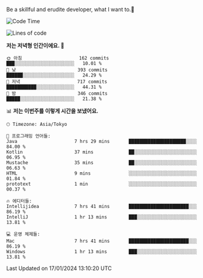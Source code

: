 Be a skillful and erudite developer, what I want to.👶

<!--START_SECTION:waka-->
![Code Time](http://img.shields.io/badge/Code%20Time-418%20hrs%2025%20mins-blue)

![Lines of code](https://img.shields.io/badge/%EC%A0%80%EB%8A%94%20%EC%97%AC%ED%83%9C%EA%B9%8C%EC%A7%80%20-756.0%20thousand%20%EC%A4%84%EC%9D%98%20%EC%BD%94%EB%93%9C%EB%A5%BC%20%EC%9E%91%EC%84%B1%ED%96%88%EC%96%B4%EC%9A%94.-blue)

**저는 저녁형 인간이에요. 🦉** 

```text
🌞 아침                     162 commits         ███░░░░░░░░░░░░░░░░░░░░░░   10.01 % 
🌆 낮　                     393 commits         ██████░░░░░░░░░░░░░░░░░░░   24.29 % 
🌃 저녁                     717 commits         ███████████░░░░░░░░░░░░░░   44.31 % 
🌙 밤　                     346 commits         █████░░░░░░░░░░░░░░░░░░░░   21.38 % 
```


📊 **저는 이번주를 이렇게 시간을 보냈어요.** 

```text
🕑︎ Timezone: Asia/Tokyo

💬 프로그래밍 언어들: 
Java                     7 hrs 29 mins       █████████████████████░░░░   84.00 % 
Kotlin                   37 mins             ██░░░░░░░░░░░░░░░░░░░░░░░   06.95 % 
Mustache                 35 mins             ██░░░░░░░░░░░░░░░░░░░░░░░   06.63 % 
HTML                     9 mins              ░░░░░░░░░░░░░░░░░░░░░░░░░   01.84 % 
prototext                1 min               ░░░░░░░░░░░░░░░░░░░░░░░░░   00.37 % 

🔥 에디터들: 
Intellijidea             7 hrs 41 mins       ██████████████████████░░░   86.19 % 
IntelliJ                 1 hr 13 mins        ███░░░░░░░░░░░░░░░░░░░░░░   13.81 % 

💻 운영 체제들: 
Mac                      7 hrs 41 mins       ██████████████████████░░░   86.19 % 
Windows                  1 hr 13 mins        ███░░░░░░░░░░░░░░░░░░░░░░   13.81 % 
```


 Last Updated on 17/01/2024 13:10:20 UTC
<!--END_SECTION:waka-->
